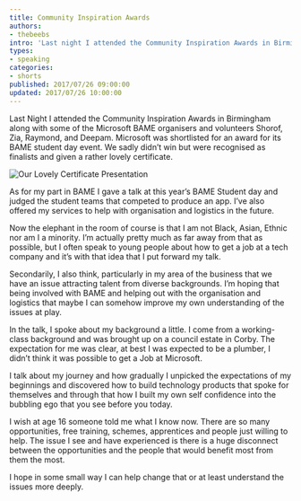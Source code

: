 ```yaml
---
title: Community Inspiration Awards
authors:
- thebeebs
intro: 'Last night I attended the Community Inspiration Awards in Birmingham'
types:
- speaking
categories:
- shorts
published: 2017/07/26 09:00:00
updated: 2017/07/26 10:00:00
---
```


Last Night I attended the Community Inspiration Awards in Birmingham along with some of the Microsoft BAME organisers and volunteers Shorof, Zia, Raymond, and Deepam.
Microsoft was shortlisted for an award for its BAME student day event. We sadly didn’t win but were recognised as finalists and given a rather lovely certificate.

![Our Lovely Certificate Presentation](https://thebeebs.azureedge.net/bamepresentation.jpg)

As for my part in BAME I gave a talk at this year’s BAME Student day and judged the student teams that competed to produce an app. I’ve also offered my services to help with organisation and logistics in the future.

Now the elephant in the room of course is that I am not Black, Asian, Ethnic nor am I a minority. I’m actually pretty much as far away from that as possible, but I often speak to young people about how to get a job at a tech company and it’s with that idea that I put forward my talk. 

Secondarily, I also think, particularly in my area of the business that we have an issue attracting talent from diverse backgrounds. I’m hoping that being involved with BAME and helping out with the organisation and logistics that maybe I can somehow improve my own understanding of the issues at play.

In the talk, I spoke about my background a little. I come from a working-class background and was brought up on a council estate in Corby. The expectation for me was clear, at best I was expected to be a plumber, I didn’t think it was possible to get a Job at Microsoft. 

I talk about my journey and how gradually I unpicked the expectations of my beginnings and discovered how to build technology products that spoke for themselves and through that how I built my own self confidence into the bubbling ego that you see before you today.

I wish at age 16 someone told me what I know now. There are so many opportunities, free training, schemes, apprentices and people just willing to help. The issue I see and have experienced is there is a huge disconnect between the opportunities and the people that would benefit most from them the most. 

I hope in some small way I can help change that or at least understand the issues more deeply.

